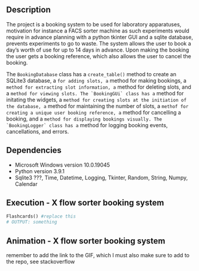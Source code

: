 ## Description 
The project is a booking system to be used for laboratory apparatuses, motivation for instance a FACS sorter machine as such experiments would require in advance planning with a python tkinter GUI and a sqlite database, prevents experiments to go to waste. The system allows the user to book a day’s worth of use for up to 14 days in advance. Upon making the booking the user gets a booking reference, which also allows the user to cancel the booking.  

The `BookingDatabase` class has a `create_table()` method to create an SQLite3 database, a `` for adding slots, a `` method for making bookings, a `` method for extracting slot information, a `` method for deleting slots, and a `` method for viewing slots. The `BookingGUi` class has a ``  method for initating the widgets, a `` method for creating slots at the initiation of the database, a `` method for maintaining the number of slots, a `` methof for creating a unique user booking reference, a `` method for cancelling a booking, and a `` method for displaying bookings visually. The `BookingLogger` class has a `` method for logging booking events, cancellations, and errors.  

## Dependencies
* Microsoft Windows version 10.0.19045
* Python version 3.9.1
* Sqlite3 ???, Time, Datetime, Logging, Tkinter, Random, String, Numpy, Calendar

## Execution - X flow sorter booking system 
```python
Flashcards() #replace this 
# OUTPUT: something
```

## Animation - X flow sorter booking system 
remember to add the link to the GIF, which I must also make sure to add to the repo, see stackoverflow 
